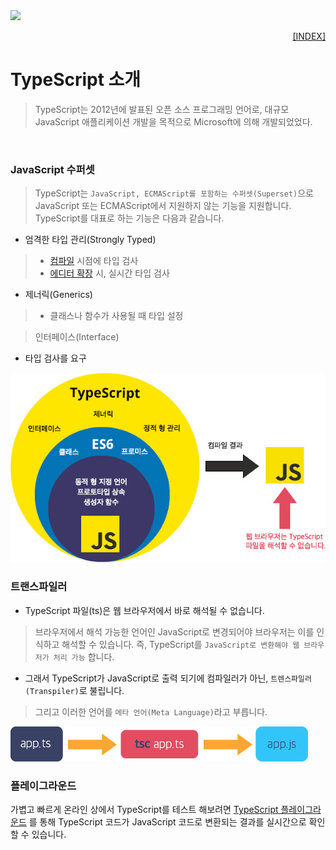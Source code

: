 <img src="../images/nodejs_logo.png">
<p style="text-align: right"> 
    <a href="../README.md">[INDEX]</a>
</p>

# TypeScript 소개
> TypeScript는 2012년에 발표된 오픈 소스 프로그래밍 언어로, 대규모 JavaScript 애플리케이션 개발을 목적으로 Microsoft에 의해 개발되었었다.
<br/>

### JavaScript 수퍼셋
> TypeScript는 `JavaScript, ECMAScript를 포함하는 수퍼셋(Superset)`으로 JavaScript 또는 ECMAScript에서 지원하지 않는 기능을 지원합니다. TypeScript를 대표로 하는 기능은 다음과 같습니다.

- 엄격한 타입 관리(Strongly Typed)
> -  [컴파일](https://yamoo9.gitbook.io/typescript/cli-env#typescript-cli) 시점에 타입 검사
> -  [에디터 확장](https://yamoo9.gitbook.io/typescript/cli-env/linting#integration) 시, 실시간 타입 검사

- 제너릭(Generics)
> -  클래스나 함수가 사용될 때 타입 설정

> 인터페이스(Interface)
-  타입 검사를 요구

<img src="../images/ts_intro_01.png">
<br/>

### 트랜스파일러
- TypeScript 파일(ts)은 웹 브라우저에서 바로 해석될 수 없습니다. 
> 브라우저에서 해석 가능한 언어인 JavaScript로 변경되어야 브라우저는 이를 인식하고 해석할 수 있습니다. 즉, TypeScript를 `JavaScript로 변환해야 웹 브라우저가 처리 가능` 합니다.

- 그래서 TypeScript가 JavaScript로 출력 되기에 컴파일러가 아닌, `트렌스파일러(Transpiler)`로 불립니다. 
> 그리고 이러한 언어를 `메타 언어(Meta Language)`라고 부릅니다.

<img src="../images/ts_intro_02.png">
<br/>

### 플레이그라운드
가볍고 빠르게 온라인 상에서 TypeScript를 테스트 해보려면 [TypeScript 플레이그라운드](https://www.typescriptlang.org/play/) 를 통해 TypeScript 코드가 JavaScript 코드로 변환되는 결과를 실시간으로 확인할 수 있습니다.

